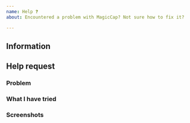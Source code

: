 ```yaml
---
name: Help ❓
about: Encountered a problem with MagicCap? Not sure how to fix it?

---
```


<!-- Don't write inside the arrows as they will be hidden when you post your issue.

Want faster support? Feel free tp join our Discord server to get help sooner:
https://discord.gg/gz52jPR

If you're happy to wait (or you were sent here from Discord), read on:

1.  Fill out the template.
      This will help us understand what problem you've encountered and help us
      find a solution.

2.  Delete this line and all above lines before posting your issue! -->

## Information
<!-- Replace this with the full output of `Preferences > About > Debug Information` in MagicCap -->

## Help request

### Problem
<!-- What problem did you encounter? -->

### What I have tried
<!-- What have you tried so far? -->

### Screenshots
<!-- If relevant, include any screenshots here. -->
